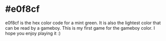 # #e0f8cf
e0f8cf is the hex color code for a mint green. It is also the lightest color that can be read by a gameboy. This is my first game for the gameboy color. I hope you enjoy playing it :)
